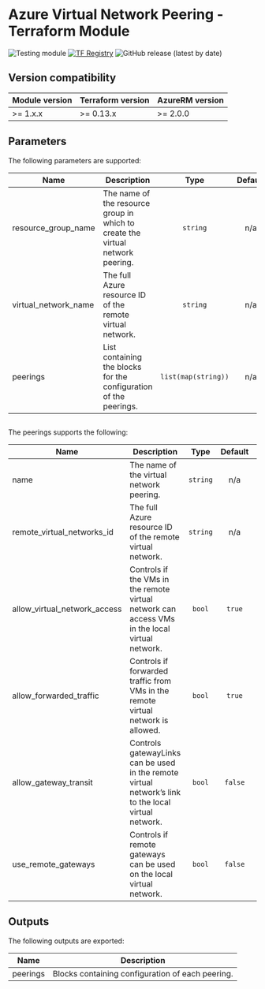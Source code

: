 # Azure Virtual Network Peering - Terraform Module
![Testing module](https://github.com/aztfm/terraform-azurerm-virtual-network-peering/workflows/Testing%20module/badge.svg?branch=main)
[![TF Registry](https://img.shields.io/badge/terraform-registry-blueviolet.svg)](https://registry.terraform.io/modules/aztfm/virtual-network-peering/azurerm/)
![GitHub release (latest by date)](https://img.shields.io/github/v/release/aztfm/terraform-azurerm-virtual-network-peering)

## Version compatibility

| Module version | Terraform version | AzureRM version |
| -------------- | ----------------- | --------------- |
| >= 1.x.x       | >= 0.13.x         | >= 2.0.0        |

## Parameters

The following parameters are supported:

| Name                   | Description                                                                    |        Type         | Default | Required |
| ---------------------- | ------------------------------------------------------------------------------ | :-----------------: | :-----: | :------: |
| resource\_group\_name  | The name of the resource group in which to create the virtual network peering. |      `string`       |   n/a   |   yes    |
| virtual\_network\_name | The full Azure resource ID of the remote virtual network.                      |      `string`       |   n/a   |   yes    |
| peerings               | List containing the blocks for the configuration of the peerings.              | `list(map(string))` |   n/a   |   yes    |

##
The peerings supports the following:

| Name                            | Description                                                                                          |   Type   | Default | Required |
| ------------------------------- | ---------------------------------------------------------------------------------------------------- | :------: | :-----: | :------: |
| name                            | The name of the virtual network peering.                                                             | `string` |   n/a   |   yes    |
| remote\_virtual\_networks\_id   | The full Azure resource ID of the remote virtual network.                                            | `string` |   n/a   |   yes    |
| allow\_virtual\_network\_access | Controls if the VMs in the remote virtual network can access VMs in the local virtual network.       |  `bool`  | `true`  |    no    |
| allow\_forwarded\_traffic       | Controls if forwarded traffic from VMs in the remote virtual network is allowed.                     |  `bool`  | `true`  |    no    |
| allow\_gateway\_transit         | Controls gatewayLinks can be used in the remote virtual network’s link to the local virtual network. |  `bool`  | `false` |    no    |
| use\_remote\_gateways           | Controls if remote gateways can be used on the local virtual network.                                |  `bool`  | `false` |    no    |

## Outputs

The following outputs are exported:

| Name     | Description                                      |
| -------- | ------------------------------------------------ |
| peerings | Blocks containing configuration of each peering. |
